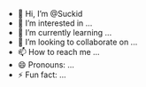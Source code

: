 - 👋 Hi, I’m @Suckid
- 👀 I’m interested in ...
- 🌱 I’m currently learning ...
- 💞️ I’m looking to collaborate on ...
- 📫 How to reach me ...
- 😄 Pronouns: ...
- ⚡ Fun fact: ...

<!---
Suckid/Suckid is a ✨ special ✨ repository because its `README.md` (this file) appears on your GitHub profile.
You can click the Preview link to take a look at your changes.
--->
